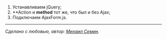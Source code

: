 1. Устанавливаем jQuery;
2. **Action и **method** тот же, что был и без Ajax;
3. Подключаем AjaxForm.js.

_________

*Сделано с любовью, автор: [Михаил Семин](http://bifot.ru).*